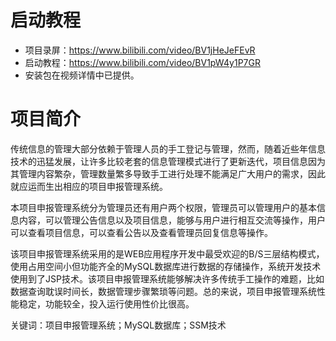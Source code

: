 # 启动教程

- 项目录屏：https://www.bilibili.com/video/BV1jHeJeFEvR
- 启动教程：https://www.bilibili.com/video/BV1pW4y1P7GR
- 安装包在视频详情中已提供。

# 项目简介
传统信息的管理大部分依赖于管理人员的手工登记与管理，然而，随着近些年信息技术的迅猛发展，让许多比较老套的信息管理模式进行了更新迭代，项目信息因为其管理内容繁杂，管理数量繁多导致手工进行处理不能满足广大用户的需求，因此就应运而生出相应的项目申报管理系统。

本项目申报管理系统分为管理员还有用户两个权限，管理员可以管理用户的基本信息内容，可以管理公告信息以及项目信息，能够与用户进行相互交流等操作，用户可以查看项目信息，可以查看公告以及查看管理员回复信息等操作。

该项目申报管理系统采用的是WEB应用程序开发中最受欢迎的B/S三层结构模式，使用占用空间小但功能齐全的MySQL数据库进行数据的存储操作，系统开发技术使用到了JSP技术。该项目申报管理系统能够解决许多传统手工操作的难题，比如数据查询耽误时间长，数据管理步骤繁琐等问题。总的来说，项目申报管理系统性能稳定，功能较全，投入运行使用性价比很高。 

关键词：项目申报管理系统；MySQL数据库；SSM技术
